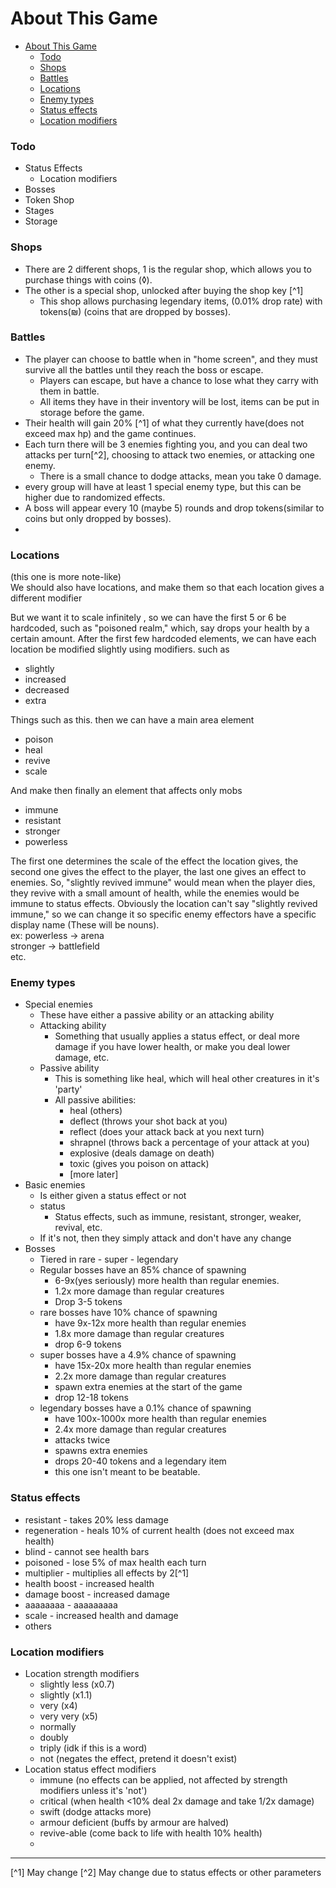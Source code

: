 # About This Game

<!-- TOC -->
* [About This Game](#about-this-game)
    * [Todo](#todo)
    * [Shops](#shops)
    * [Battles](#battles)
    * [Locations](#locations)
    * [Enemy types](#enemy-types)
    * [Status effects](#status-effects)
    * [Location modifiers](#location-modifiers)
<!-- TOC -->
### Todo

- Status Effects
  - Location modifiers
- Bosses
- Token Shop
- Stages
- Storage

### Shops
  - There are 2 different shops, 1 is the regular shop, which allows you to purchase things with coins (◊).
  - The other is a special shop, unlocked after buying the shop key [^1]
    - This shop allows purchasing legendary items, (0.01% drop rate) with tokens(₪) (coins that are dropped by bosses).
### Battles
  - The player can choose to battle when in "home screen", and they must survive all the battles until they reach the boss or escape. 
    - Players can escape, but have a chance to lose what they carry with them in battle.
    - All items they have in their inventory will be lost, items can be put in storage before the game. 
  - Their health will gain 20% [^1] of what they currently have(does not exceed max hp) and the game continues.
  - Each turn there will be 3 enemies fighting you, and you can deal two attacks per turn[^2], choosing to attack two enemies, or attacking one enemy.
    - There is a small chance to dodge attacks, mean you take 0 damage.
  - every group will have at least 1 special enemy type, but this can be higher due to randomized effects.
  - A boss will appear every 10 (maybe 5) rounds and drop tokens(similar to coins but only dropped by bosses).
  - 
### Locations 
(this one is more note-like) \
We should also have locations, and make them so that each location gives a different modifier

But we want it to scale infinitely , so we can have the first 5 or 6 be hardcoded, 
such as "poisoned realm," which, say drops your health by a certain amount.
After the first few hardcoded elements, we can have each location be modified slightly using modifiers.
such as
- slightly
- increased
- decreased
- extra

Things such as this.
then we can have a main area element
- poison
- heal
- revive
- scale

And make then finally an element that affects only mobs
- immune
- resistant
- stronger
- powerless

The first one determines the scale of the effect the location gives,
the second one gives the effect to the player, the last one gives an effect to enemies.
So, "slightly revived immune" would mean when the player dies, they revive
with a small amount of health, while the enemies would be immune to status effects.
Obviously the location can't say "slightly revived immune," so we can change it so specific
enemy effectors have a specific display name (These will be nouns).\
ex: powerless -> arena\
    stronger  -> battlefield \
etc. 
### Enemy types
- Special enemies
  - These have either a passive ability or an attacking ability
  - Attacking ability
    - Something that usually applies a status effect, or deal more damage if you have lower health, or make you deal lower damage, etc.
  - Passive ability
    - This is something like heal, which will heal other creatures in it's 'party'
    - All passive abilities:
      - heal (others)
      - deflect (throws your shot back at you)
      - reflect (does your attack back at you next turn)
      - shrapnel (throws back a percentage of your attack at you)
      - explosive (deals damage on death)
      - toxic (gives you poison on attack)
      - [more later]
- Basic enemies
  - Is either given a status effect or not
  - status
    - Status effects, such as immune, resistant, stronger, weaker, revival, etc.
  - If it's not, then they simply attack and don't have any change
- Bosses
  - Tiered in rare - super - legendary 
  - Regular bosses have an 85% chance of spawning
    - 6-9x(yes seriously) more health than regular enemies. 
    - 1.2x more damage than regular creatures
    - Drop 3-5 tokens
  - rare bosses have 10% chance of spawning 
    - have 9x-12x more health than regular enemies
    - 1.8x more damage than regular creatures
    - drop 6-9 tokens
  - super bosses have a 4.9% chance of spawning 
    - have 15x-20x more health than regular enemies
    - 2.2x more damage than regular creatures
    - spawn extra enemies at the start of the game
    - drop 12-18 tokens
  - legendary bosses have a 0.1% chance of spawning
    - have 100x-1000x more health than regular enemies
    - 2.4x more damage than regular creatures
    - attacks twice
    - spawns extra enemies
    - drops 20-40 tokens and a legendary item
    - this one isn't meant to be beatable.
### Status effects
 - resistant - takes 20% less damage
 - regeneration - heals 10% of current health (does not exceed max health)
 - blind - cannot see health bars
 - poisoned - lose 5% of max health each turn
 - multiplier - multiplies all effects by 2[^1]
 - health boost - increased health
 - damage boost - increased damage
 - aaaaaaaa - aaaaaaaaa
 - scale - increased health and damage
 - others
### Location modifiers
 - Location strength modifiers
   - slightly less (x0.7)
   - slightly (x1.1)
   - very (x4)
   - very very (x5)
   - normally
   - doubly
   - triply (idk if this is a word)
   - not (negates the effect, pretend it doesn't exist)
 - Location status effect modifiers
   - immune (no effects can be applied, not affected by strength modifiers unless it's 'not')
   - critical (when health <10% deal 2x damage and take 1/2x damage)
   - swift (dodge attacks more)
   - armour deficient (buffs by armour are halved)
   - revive-able (come back to life with health 10% health) 
   - 
<hr />
[^1] May change
[^2] May change due to status effects or other parameters 
